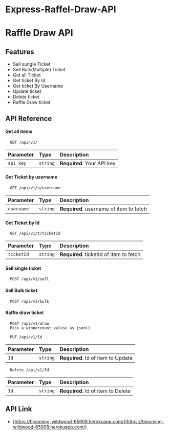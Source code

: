﻿# Express-Raffel-Draw-API

# Raffle Draw API


## Features

- Sell sungle Ticket
- Sell Bulk(Multiple) Ticket
- Get all Ticket
- Get ticket By Id
- Get ticket By Username
- Update ticket
- Delete ticket
- Raffle Draw ticket



## API Reference

#### Get all items

```http
  GET /api/v1/
```

| Parameter | Type     | Description                |
| :-------- | :------- | :------------------------- |
| `api_key` | `string` | **Required**. Your API key |

#### Get Ticket by username

```http
  GET /api/v1/u/username
```

| Parameter | Type     | Description                       |
| :-------- | :------- | :-------------------------------- |
| `username`      | `string` | **Required**. username of item to fetch |


#### Get Ticket by Id

```http
  GET /api/v1/t/ticketId
```

| Parameter | Type     | Description                       |
| :-------- | :------- | :-------------------------------- |
| `ticketId`      | `string` | **Required**. ticketId of item to fetch |


#### Sell single ticket

```http
  POST /api/v1/sell
```


#### Sell Bulk ticket

```http
  POST /api/v1/bulk
```
#### Raffle draw ticket

```http
  POST /api/v1/draw
  Pass a winnercount valuse as json()
```



```http
  PUT /api/v1/Id
```

| Parameter | Type     | Description                       |
| :-------- | :------- | :-------------------------------- |
| `Id`      | `string` | **Required**. Id of item to Update |
```http
  Delete /api/v1/Id
```

| Parameter | Type     | Description                       |
| :-------- | :------- | :-------------------------------- |
| `Id`      | `string` | **Required**. Id of item to Delete |

## API Link

- [https://blooming-wildwood-65908.herokuapp.com/](https://blooming-wildwood-65908.herokuapp.com/)

